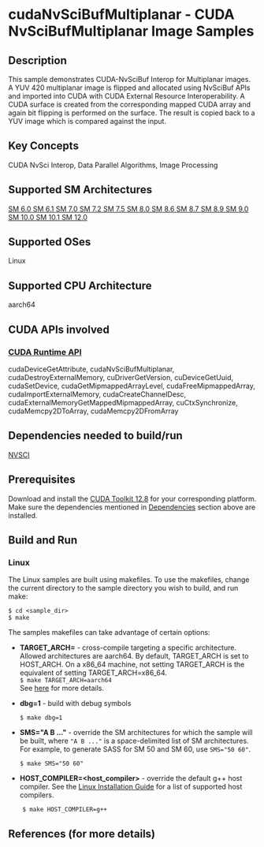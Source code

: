 # cudaNvSciBufMultiplanar - CUDA NvSciBufMultiplanar Image Samples

## Description

This sample demonstrates CUDA-NvSciBuf Interop for Multiplanar images. A YUV 420 multiplanar image is flipped and allocated using NvSciBuf APIs and imported into CUDA with CUDA External Resource Interoperability. A CUDA surface is created from the corresponding mapped CUDA array and again bit flipping is performed on the surface. The result is copied back to a YUV image which is compared against the input.

## Key Concepts

CUDA NvSci Interop, Data Parallel Algorithms, Image Processing

## Supported SM Architectures

[SM 6.0 ](https://developer.nvidia.com/cuda-gpus)  [SM 6.1 ](https://developer.nvidia.com/cuda-gpus)  [SM 7.0 ](https://developer.nvidia.com/cuda-gpus)  [SM 7.2 ](https://developer.nvidia.com/cuda-gpus)  [SM 7.5 ](https://developer.nvidia.com/cuda-gpus)  [SM 8.0 ](https://developer.nvidia.com/cuda-gpus)  [SM 8.6 ](https://developer.nvidia.com/cuda-gpus)  [SM 8.7 ](https://developer.nvidia.com/cuda-gpus)  [SM 8.9 ](https://developer.nvidia.com/cuda-gpus)  [SM 9.0 ](https://developer.nvidia.com/cuda-gpus)  [SM 10.0 ](https://developer.nvidia.com/cuda-gpus)  [SM 10.1 ](https://developer.nvidia.com/cuda-gpus)  [SM 12.0 ](https://developer.nvidia.com/cuda-gpus)

## Supported OSes

Linux

## Supported CPU Architecture

aarch64

## CUDA APIs involved

### [CUDA Runtime API](http://docs.nvidia.com/cuda/cuda-runtime-api/index.html)
cudaDeviceGetAttribute, cudaNvSciBufMultiplanar, cudaDestroyExternalMemory, cuDriverGetVersion, cuDeviceGetUuid, cudaSetDevice, cudaGetMipmappedArrayLevel, cudaFreeMipmappedArray, cudaImportExternalMemory, cudaCreateChannelDesc, cudaExternalMemoryGetMappedMipmappedArray, cuCtxSynchronize, cudaMemcpy2DToArray, cudaMemcpy2DFromArray

## Dependencies needed to build/run
[NVSCI](../../../README.md#nvsci)

## Prerequisites

Download and install the [CUDA Toolkit 12.8](https://developer.nvidia.com/cuda-downloads) for your corresponding platform.
Make sure the dependencies mentioned in [Dependencies]() section above are installed.

## Build and Run

### Linux
The Linux samples are built using makefiles. To use the makefiles, change the current directory to the sample directory you wish to build, and run make:
```
$ cd <sample_dir>
$ make
```
The samples makefiles can take advantage of certain options:
*  **TARGET_ARCH=<arch>** - cross-compile targeting a specific architecture. Allowed architectures are aarch64.
    By default, TARGET_ARCH is set to HOST_ARCH. On a x86_64 machine, not setting TARGET_ARCH is the equivalent of setting TARGET_ARCH=x86_64.<br/>
`$ make TARGET_ARCH=aarch64` <br/>
    See [here](http://docs.nvidia.com/cuda/cuda-samples/index.html#cross-samples) for more details.
*   **dbg=1** - build with debug symbols
    ```
    $ make dbg=1
    ```
*   **SMS="A B ..."** - override the SM architectures for which the sample will be built, where `"A B ..."` is a space-delimited list of SM architectures. For example, to generate SASS for SM 50 and SM 60, use `SMS="50 60"`.
    ```
    $ make SMS="50 60"
    ```

*  **HOST_COMPILER=<host_compiler>** - override the default g++ host compiler. See the [Linux Installation Guide](http://docs.nvidia.com/cuda/cuda-installation-guide-linux/index.html#system-requirements) for a list of supported host compilers.
```
    $ make HOST_COMPILER=g++
```

## References (for more details)

